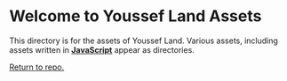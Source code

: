 [Return to repo]: https://github.com/The-Youssef-Nasr-Company/Youssef-Land
[Youssef Land JavaScript Asset]: https://github.com/The-Youssef-Nasr-Company/Youssef-Land/tree/master/assets/YoussefLand

# Welcome to Youssef Land Assets
This directory is for the assets of Youssef Land. Various assets, including assets written in __[JavaScript][Youssef Land JavaScript Asset]__ appear as directories.

[Return to repo.][Return to repo]
